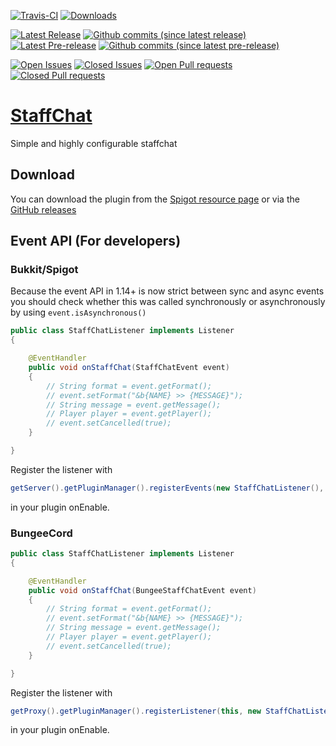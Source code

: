 [![Travis-CI](https://img.shields.io/travis/com/oskar3123/StaffChat.svg?style=flat)](https://app.travis-ci.com/github/oskar3123/StaffChat)
[![Downloads](https://img.shields.io/github/downloads/oskar3123/StaffChat/total.svg?style=flat)](https://github.com/oskar3123/StaffChat/releases/latest)

[![Latest Release](https://img.shields.io/github/v/release/oskar3123/StaffChat.svg?style=flat)](https://github.com/oskar3123/StaffChat/releases/latest)
[![Github commits (since latest release)](https://img.shields.io/github/commits-since/oskar3123/StaffChat/latest.svg?style=flat)](https://github.com/oskar3123/StaffChat/commits/master)
[![Latest Pre-release](https://img.shields.io/github/v/release/oskar3123/StaffChat.svg?style=flat&include_prereleases)](https://github.com/oskar3123/StaffChat/releases)
[![Github commits (since latest pre-release)](https://img.shields.io/github/commits-since/oskar3123/StaffChat/latest.svg?style=flat&include_prereleases)](https://github.com/oskar3123/StaffChat/commits/master)

[![Open Issues](https://img.shields.io/github/issues/oskar3123/StaffChat)](https://github.com/oskar3123/StaffChat/issues?q=is%3Aopen+is%3Aissue)
[![Closed Issues](https://img.shields.io/github/issues-closed/oskar3123/StaffChat)](https://github.com/oskar3123/StaffChat/issues?q=is%3Aissue+is%3Aclosed)
[![Open Pull requests](https://img.shields.io/github/issues-pr/oskar3123/StaffChat)](https://github.com/oskar3123/StaffChat/pulls?q=is%3Aopen+is%3Apr)
[![Closed Pull requests](https://img.shields.io/github/issues-pr-closed/oskar3123/StaffChat)](https://github.com/oskar3123/StaffChat/pulls?q=is%3Apr+is%3Aclosed)

# [StaffChat](https://oskar3123.github.io/StaffChat)

Simple and highly configurable staffchat

## Download
You can download the plugin from the [Spigot resource page](https://www.spigotmc.org/resources/37804/) or via the [GitHub releases](https://github.com/oskar3123/StaffChat/releases)

## Event API (For developers)

### Bukkit/Spigot

Because the event API in 1.14+ is now strict between sync and async events you should check whether this was called synchronously or asynchronously by using `event.isAsynchronous()`

```java
public class StaffChatListener implements Listener
{

    @EventHandler
    public void onStaffChat(StaffChatEvent event)
    {
        // String format = event.getFormat();
        // event.setFormat("&b{NAME} >> {MESSAGE}");
        // String message = event.getMessage();
        // Player player = event.getPlayer();
        // event.setCancelled(true);
    }

}
```
Register the listener with
```java
getServer().getPluginManager().registerEvents(new StaffChatListener(), this);
```
in your plugin onEnable.

### BungeeCord

```java
public class StaffChatListener implements Listener
{

    @EventHandler
    public void onStaffChat(BungeeStaffChatEvent event)
    {
        // String format = event.getFormat();
        // event.setFormat("&b{NAME} >> {MESSAGE}");
        // String message = event.getMessage();
        // Player player = event.getPlayer();
        // event.setCancelled(true);
    }

}
```
Register the listener with
```java
getProxy().getPluginManager().registerListener(this, new StaffChatListener());
```
in your plugin onEnable.
